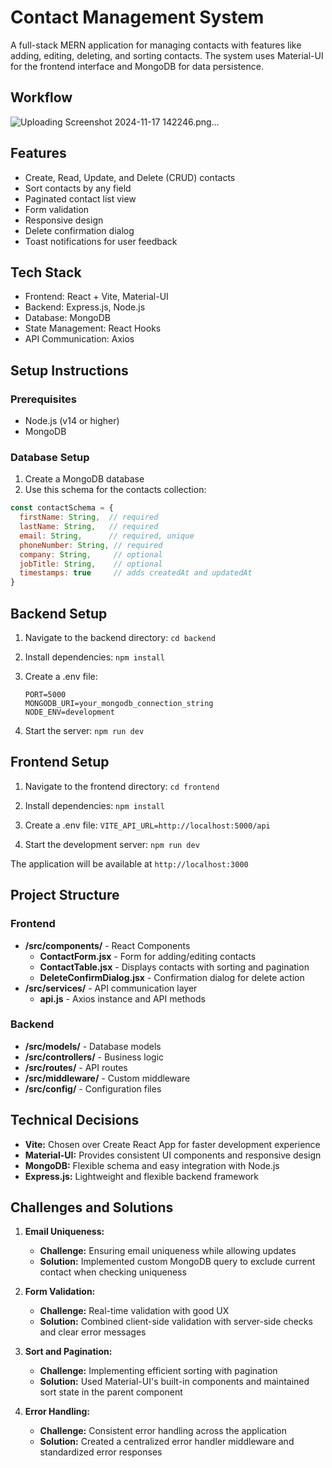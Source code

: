# Contact Management System

A full-stack MERN application for managing contacts with features like adding, editing, deleting, and sorting contacts. The system uses Material-UI for the frontend interface and MongoDB for data persistence.

## Workflow

![Uploading Screenshot 2024-11-17 142246.png…]()


## Features

- Create, Read, Update, and Delete (CRUD) contacts
- Sort contacts by any field
- Paginated contact list view
- Form validation
- Responsive design
- Delete confirmation dialog
- Toast notifications for user feedback

## Tech Stack

- Frontend: React + Vite, Material-UI
- Backend: Express.js, Node.js
- Database: MongoDB
- State Management: React Hooks
- API Communication: Axios

## Setup Instructions

### Prerequisites
- Node.js (v14 or higher)
- MongoDB

### Database Setup
1. Create a MongoDB database
2. Use this schema for the contacts collection:

```javascript
const contactSchema = {
  firstName: String,  // required
  lastName: String,   // required
  email: String,      // required, unique
  phoneNumber: String, // required
  company: String,     // optional
  jobTitle: String,    // optional
  timestamps: true     // adds createdAt and updatedAt
}
```

## Backend Setup

  1. Navigate to the backend directory:
     ```cd backend```

  2. Install dependencies:
     ```npm install```

  3. Create a .env file:

     ```
     PORT=5000
     MONGODB_URI=your_mongodb_connection_string
     NODE_ENV=development
     ```

  4. Start the server:
     ```npm run dev```

## Frontend Setup

  1. Navigate to the frontend directory:
     ```cd frontend```

  2. Install dependencies:
     ```npm install```

  3. Create a .env file:
     ```VITE_API_URL=http://localhost:5000/api```

  4. Start the development server:
     ```npm run dev```

  The application will be available at ```http://localhost:3000```


## Project Structure

### Frontend

  - **/src/components/** - React Components
    - **ContactForm.jsx** - Form for adding/editing contacts
    - **ContactTable.jsx** - Displays contacts with sorting and pagination
    - **DeleteConfirmDialog.jsx** - Confirmation dialog for delete action
  - **/src/services/** - API communication layer
    - **api.js** - Axios instance and API methods

### Backend

  - **/src/models/** - Database models
  - **/src/controllers/** - Business logic
  - **/src/routes/** - API routes
  - **/src/middleware/** - Custom middleware
  - **/src/config/** - Configuration files

## Technical Decisions

  - **Vite:** Chosen over Create React App for faster development experience
  - **Material-UI:** Provides consistent UI components and responsive design
  - **MongoDB:** Flexible schema and easy integration with Node.js
  - **Express.js:** Lightweight and flexible backend framework

## Challenges and Solutions

  1. **Email Uniqueness:**
     - **Challenge:** Ensuring email uniqueness while allowing updates
     - **Solution:** Implemented custom MongoDB query to exclude current contact when checking uniqueness

  2. **Form Validation:**
     - **Challenge:** Real-time validation with good UX
     - **Solution:** Combined client-side validation with server-side checks and clear error messages
    
  3. **Sort and Pagination:**
     - **Challenge:** Implementing efficient sorting with pagination
     - **Solution:** Used Material-UI's built-in components and maintained sort state in the parent component
    
  4. **Error Handling:**
     - **Challenge:** Consistent error handling across the application
     - **Solution:** Created a centralized error handler middleware and standardized error responses 
